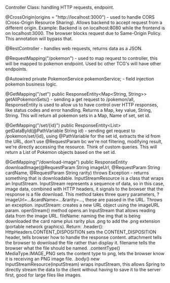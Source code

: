 Controller Class: handling HTTP requests, endpoint.

@CrossOrigin(origins = "http://localhost:3000") - used to handle CORS (Cross-Origin Resource Sharing). Allows backend to accept request from a different origin.
Example: Backend is on localhost:8080 while the frontend is on localhost:3000. The browser blocks request due to Same-Origin Policy. This annotation will bypass that.

@RestController - handles web requests, returns data as a JSON.

@RequestMapping("/pokemon") - used to map request to controller, this will be mapped to pokemon endpoint. Used bc other TCG's will have other endpoints.

@Autowired
private PokemonService pokemonService; - field injection pokemon business logic.

@GetMapping("/set")
public ResponseEntity<Map<String, String>> getAllPokemonSets() - sending a get request to /pokemon/all, ResponseEntity is used to allow us to have control over HTTP responses,
like status codes and error handling. Returns a Map, key value, String, String. This will return all pokemon sets in a Map, Name of set, set id.

@GetMapping("/set/{id}")
public ResponseEntity<List<Pokemon>> getDataById(@PathVariable String id) - sending get request to /pokemon/set/{id}, using @PathVariable for the set id, extracts the id from the URL,
don't use @RequestParam bc we're not filtering, modifying result, we're directly accessing the resource. Think of custom queries. This will return a List of Pokemon objects based on the set id.

@GetMapping("/download-image")
public ResponseEntity<InputStreamResource> downloadImage(@RequestParam String imageUrl, @RequestParam String cardName, @RequestParam String rarity) throws Exception - 
returns something that is downloadable. InputStreamResource is a class that wraps an InputStream. InputStream represents a sequence of data, so in this case, image data,
combined with HTTP headers, it signals to the browser that the response is a file download. This method takes three query parameters, ?imageUrl=...&cardName=...&rarity=...,
these are passed in the URL. Throws an exception. inputStream: creates a new URL object using the imageURL param. openStream() method opens an InputStream that allows reading data from the image URL.
fileName: naming the img that is being downloaded the card name plus rarity plus .png to add the .png extension (portable network graphics). Return: 
.header(): HttpHeaders.CONTENT_DISPOSITION sets the CONTENT_DISPOSITION header, tells browser how to handle the response content. attachment tells the browser to download the file rather than display it.
filename tells the browser what the file should be named. .contentType() MediaType.IMAGE_PNG sets the content type to png, lets the browser know it is receiving an PNG image file. 
.body() new InputStreamResource(inputStream) wraps inputStream, this allows Spring to directly stream the data to the client without having to save it to the server first, good for large files like images.
